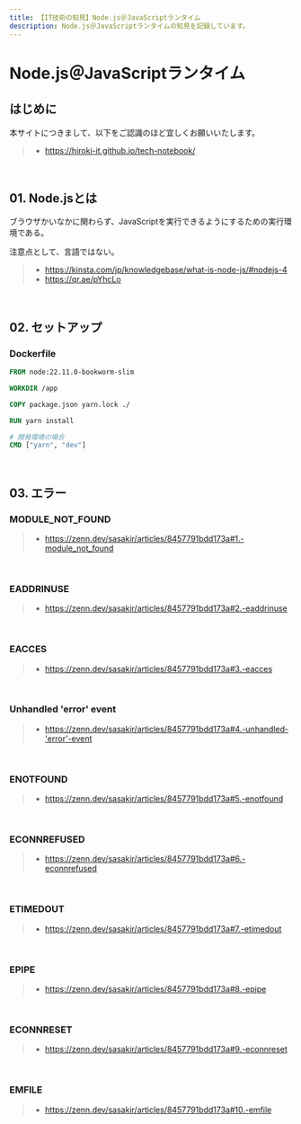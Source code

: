 ```yaml
---
title: 【IT技術の知見】Node.js＠JavaScriptランタイム
description: Node.js＠JavaScriptランタイムの知見を記録しています。
---
```


# Node.js＠JavaScriptランタイム

## はじめに

本サイトにつきまして、以下をご認識のほど宜しくお願いいたします。

> - https://hiroki-it.github.io/tech-notebook/

<br>

## 01. Node.jsとは

ブラウザかいなかに関わらず、JavaScriptを実行できるようにするための実行環境である。

注意点として、言語ではない。

> - https://kinsta.com/jp/knowledgebase/what-is-node-js/#nodejs-4
> - https://qr.ae/pYhcLo

<br>

## 02. セットアップ

### Dockerfile

```dockerfile
FROM node:22.11.0-bookworm-slim

WORKDIR /app

COPY package.json yarn.lock ./

RUN yarn install

# 開発環境の場合
CMD ["yarn", "dev"]
```

<br>

## 03. エラー

### MODULE_NOT_FOUND

> - https://zenn.dev/sasakir/articles/8457791bdd173a#1.-module_not_found

<br>

### EADDRINUSE

> - https://zenn.dev/sasakir/articles/8457791bdd173a#2.-eaddrinuse

<br>

### EACCES

> - https://zenn.dev/sasakir/articles/8457791bdd173a#3.-eacces

<br>

### Unhandled 'error' event

> - https://zenn.dev/sasakir/articles/8457791bdd173a#4.-unhandled-'error'-event

<br>

### ENOTFOUND

> - https://zenn.dev/sasakir/articles/8457791bdd173a#5.-enotfound

<br>

### ECONNREFUSED

> - https://zenn.dev/sasakir/articles/8457791bdd173a#6.-econnrefused

<br>

### ETIMEDOUT

> - https://zenn.dev/sasakir/articles/8457791bdd173a#7.-etimedout

<br>

### EPIPE

> - https://zenn.dev/sasakir/articles/8457791bdd173a#8.-epipe

<br>

### ECONNRESET

> - https://zenn.dev/sasakir/articles/8457791bdd173a#9.-econnreset

<br>

### EMFILE

> - https://zenn.dev/sasakir/articles/8457791bdd173a#10.-emfile

<br>
